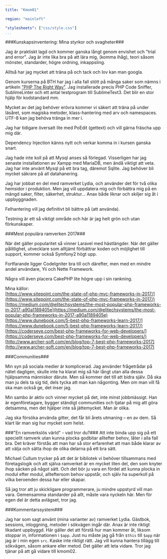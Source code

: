 ```yaml
---
title: "Kmom01"

region: "mainleft"

"stylesheets": ["css/style.css"]
...
```


###Kunskapsinventering: Mina styrkor och svagheter###

Jag är praktiskt lagd och kommer ganska långt genom envishet och "trial and error". Jag är inte lika bra på att lära mig, (komma ihåg), teori såsom mönster, standarder, högre ordning, inkappsling.

Alltså har jag mycket att träna på och tack och lov kan man googla.

Genom kurserna på BTH har jag i alla fall stött på många saker som nämns i artikeln 
["PHP The Right Way"](http://www.phptherightway.com). 
Jag installerade precis PHP Code Sniffer, SublimeLinter och ett antal testprogram till SublimeText3. Det blir en stor hjälp för kodstandard mm. 

Mycket av det jag behöver erövra kommer vi säkert att träna på under läsåret, som magiska metoder, klass-hantering med arv och namespaces. UTF-8 kan jag behöva tränga in mer i.

Jag har tidigare översatt lite med PoEdit (gettext) och vill gärna fräscha upp mig där.

Dependency Injection känns nytt och verkar komma in i kursen ganska snart.

Jag hade inte koll på att Mysql anses så förlegad. Visserligen har jag senaste installationen av Xampp med MariaDB, men ändå viktigt att veta. Jag har inte använt Mysql på ett bra tag, däremot Sqlite. Jag behöver bli mycket säkrare på all datahanering.

Jag har jobbat en del med ramverket Lydia, och använder det för två olika hemsidor i produktion. Men jag vill uppdatera mig och förbättra mig på en mängd saker, filter, säkerhet, struktur... Anax både liknar och skiljer sig åt i uppbyggnaden.

Felhantering vill jag definitivt bli bättre på (att använda).

Testning är ett så viktigt område och här är jag helt grön och utan förkunskaper.

###Mest populära ramverken 2017###

När det gäller popularitet så vinner Laravel med hästlängder. När det gäller pålitlighet, utvecklare som alltjämt förbättrar koden och möjlighet till support, kommer också Symfony2 högt upp.

Fortfarande ligger CodeIgniter bra till och därefter, men med en mindre andel användare, Yii och Nette Framework.

Några vill även placera CakePHP lite högre upp i sin rankning.

Mina källor:    
[https://www.sitepoint.com/the-state-of-php-mvc-frameworks-in-2017/](https://www.sitepoint.com/the-state-of-php-mvc-frameworks-in-2017/)
[https://medium.com/@elitechsystems/the-most-popular-php-frameworks-in-2017-a90a1189405e](https://medium.com/@elitechsystems/the-most-popular-php-frameworks-in-2017-a90a1189405e)
[https://www.dunebook.com/5-best-php-frameworks-learn-2017/](https://www.dunebook.com/5-best-php-frameworks-learn-2017/)            
[https://coderseye.com/best-php-frameworks-for-web-developers/](https://coderseye.com/best-php-frameworks-for-web-developers/)    
[http://www.archer-soft.com/en/blog/top-7-best-php-frameworks-2017](http://www.archer-soft.com/en/blog/top-7-best-php-frameworks-2017)

###Communities###

Min syn på sociala medier är komplicerad.
Jag använder frågetrådar på nätet dagligen, skulle inte ha klarat mig så här långt utan alla dessa hjälpsamma människor därute. Men så kommer det till att bidra själv. Då ska man ju dels ta sig tid, dels tycka att man kan någonting. Men om man vill få ska man också ge, det inser jag.

Min sambo är aktiv och vinner mycket på det, inte minst jobbmässigt. Han är egenföretagare, bygger ständigt communities och tjatar på mig att göra detsamma, men det hjälper inte så jättemycket. Man är olika.

Jag ska försöka använda gitter, det får bli årets utmaning – en av dem. Så klart lär man sig hur mycket som helst.

###"En ramverkslös värld" - vad tror du?###
Att inte binda upp sig på ett speciellt ramverk utan kunna plocka godbitar alltefter behov, låter i alla fall bra. Det kräver förstås att man har så stor erfarenhet att man både klarar av att välja och sätta ihop de olika delarna på ett bra sätt.

Michael Cullum trycker på att det är bibliotek vi behöver tillsammans med företagslogik och att själva ramverket är en mycket liten del, den som knyter ihop säcken på något sätt. Och det bör ju vara en fördel att kunna plocka in modul efter modul, allteftersom behov uppstår, och själv ha superkoll på vilka beroenden dessa har eller skapar.

Så jag tror att ju skickligare programmerare, ju mindre uppstyrd vill man vara. Gemensamma standarder på allt, måste vara nyckeln här. Men för egen del är detta avlägset, tror jag.

###Kommentarssystem###

Jag har som sagt använt (mina varianter av) ramverket Lydia. Gästbok, sessions, inloggning, metoder i sökvägen ingår där. Anax är inte riktigt likadant uppbyggd. Här gäller det att förstå hur man kommer åt, liksom stoppar in, informationen i `$app`. Just nu måste jag gå från `$this` till `$app` när jag är i min egen `src`. Kaske inte riktigt rätt. Jag vill kunna hantera tillägg till sökvägen, såsom ankare eller metod. Det gäller att leta vidare. Tror jag tjänar på att gå vidare till kmom02.
